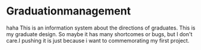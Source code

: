 # Graduationmanagement
haha
This is an information system about the directions of graduates.
This is my graduate design. So maybe it has many shortcomes or bugs, but I don't care.I pushing it is just because i want to commemorating my first project.
